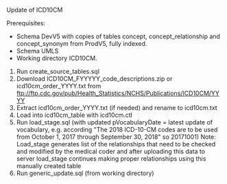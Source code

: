 Update of ICD10CM

Prerequisites:
- Schema DevV5 with copies of tables concept, concept_relationship and concept_synonym from ProdV5, fully indexed. 
- Schema UMLS
- Working directory ICD10CM.

1. Run create_source_tables.sql
2. Download ICD10CM_FYYYYY_code_descriptions.zip or icd10cm_order_YYYY.txt from ftp://ftp.cdc.gov/pub/Health_Statistics/NCHS/Publications/ICD10CM/YYYY
3. Extract icd10cm_order_YYYY.txt (if needed) and rename to icd10cm.txt
4. Load into icd10cm_table with icd10cm.ctl
5. Run load_stage.sql (with updated pVocabularyDate = latest update of vocabulary, e.g. according "The 2018 ICD-10-CM codes are to be used from October 1, 2017 through September 30, 2018" so 20171001)
Note: Load_stage generates list of the relationships that need to be checked and modified by the medical coder and after uploading this data to server load_stage continues making proper relationships using this manually created table
6. Run generic_update.sql (from working directory)

 
